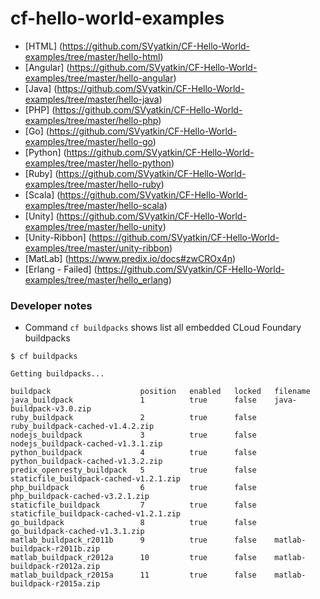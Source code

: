 # cf-hello-world-examples

- [HTML] (https://github.com/SVyatkin/CF-Hello-World-examples/tree/master/hello-html)
- [Angular] (https://github.com/SVyatkin/CF-Hello-World-examples/tree/master/hello-angular)
- [Java] (https://github.com/SVyatkin/CF-Hello-World-examples/tree/master/hello-java)
- [PHP] (https://github.com/SVyatkin/CF-Hello-World-examples/tree/master/hello-php)
- [Go] (https://github.com/SVyatkin/CF-Hello-World-examples/tree/master/hello-go)
- [Python] (https://github.com/SVyatkin/CF-Hello-World-examples/tree/master/hello-python)
- [Ruby] (https://github.com/SVyatkin/CF-Hello-World-examples/tree/master/hello-ruby) 
- [Scala] (https://github.com/SVyatkin/CF-Hello-World-examples/tree/master/hello-scala)
- [Unity] (https://github.com/SVyatkin/CF-Hello-World-examples/tree/master/hello-unity)
- [Unity-Ribbon] (https://github.com/SVyatkin/CF-Hello-World-examples/tree/master/unity-ribbon)
- [MatLab] (https://www.predix.io/docs#zwCROx4n)
- [Erlang - Failed] (https://github.com/SVyatkin/CF-Hello-World-examples/tree/master/hello_erlang)


### Developer notes
- Command `cf buildpacks` shows list all embedded CLoud Foundary buildpacks


`$ cf buildpacks`
   ``` 
Getting buildpacks...

buildpack                    position   enabled   locked   filename   
java_buildpack               1          true      false    java-buildpack-v3.0.zip   
ruby_buildpack               2          true      false    ruby_buildpack-cached-v1.4.2.zip   
nodejs_buildpack             3          true      false    nodejs_buildpack-cached-v1.3.1.zip   
python_buildpack             4          true      false    python_buildpack-cached-v1.3.2.zip   
predix_openresty_buildpack   5          true      false    staticfile_buildpack-cached-v1.2.1.zip   
php_buildpack                6          true      false    php_buildpack-cached-v3.2.1.zip   
staticfile_buildpack         7          true      false    staticfile_buildpack-cached-v1.2.1.zip   
go_buildpack                 8          true      false    go_buildpack-cached-v1.3.1.zip   
matlab_buildpack_r2011b      9          true      false    matlab-buildpack-r2011b.zip   
matlab_buildpack_r2012a      10         true      false    matlab-buildpack-r2012a.zip   
matlab_buildpack_r2015a      11         true      false    matlab-buildpack-r2015a.zip  
   ``` 
